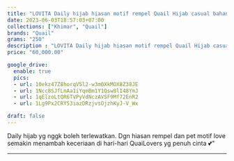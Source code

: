 ```yaml
---
title: "LOVITA Daily hijab hiasan motif rempel Quail Hijab casual bahan jersey"
date: 2023-06-03T18:57:03+07:00
collections: ["Khimar", "Quail"]
brands: "Quail"
grams: "250"
description : "LOVITA Daily hijab hiasan motif rempel Quail Hijab casual bahan jersey"
price: "60,000.00"

google_drive:
  enable: true
  pics:
  - url: 10ekz47Z8horqV5l2-w3m0XkMOX8Z38JE
  - url: 1Ncc8SJfLnAa1iYqmBm1Y1Qsw8lI48YmJ
  - url: 1qElzoLtQR6TVPyVdNczAVSF9Mf72EnR2
  - url: 1Lg9Px2CRY53iazDRzjvsOjzhKyJ-V_Wx

draft: false
---
```


Daily hijab yg nggk boleh terlewatkan. Dgn hiasan rempel dan pet motif love semakin menambah keceriaan di hari-hari QuaiLovers yg penuh cinta 💕"

----------    
 
